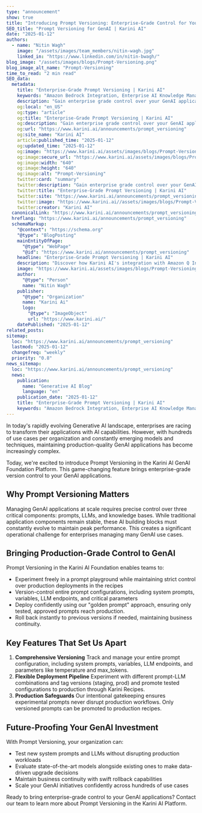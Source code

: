 ```yaml
---
type: "announcement"
show: true
title: "Introducing Prompt Versioning: Enterprise-Grade Control for Your GenAI Applications"
SEO_title: "Prompt Versioning for GenAI | Karini AI"
date: "2025-01-12"
authors:
  - name: "Nitin Wagh"
    image: "/assets/images/team_members/nitin-wagh.jpg"
    linked_in: "https://www.linkedin.com/in/nitin-bwagh/"
blog_image: "/assets/images/blogs/Prompt-Versioning.png"
blog_image_alt_name: "Prompt-Versioning"
time_to_read: "2 min read"
SEO_data:
  metadata:
    title: "Enterprise-Grade Prompt Versioning | Karini AI"
    keywords: "Amazon Bedrock Integration, Enterprise AI Knowledge Management, Karini AI Knowledge Bases, Agentic RAG Solutions, AI and Knowledge Graphs, Scalable AI Workflows, Bedrock Knowledgebase Support, Generative AI for Enterprises"
    description: "Gain enterprise grade control over your GenAI applications with Karini AI’s Prompt Versioning. Test, track, and deploy prompts confidently."
    og:local: "en_US"
    og:type: "article"
    og:title: "Enterprise-Grade Prompt Versioning | Karini AI"
    og:description: "Gain enterprise grade control over your GenAI applications with Karini AI’s Prompt Versioning. Test, track, and deploy prompts confidently."
    og:url: "https://www.karini.ai/announcements/prompt_versioning"
    og:site_name: "Karini AI"
    article:published_time: "2025-01-12"
    og:updated_time: "2025-01-12"
    og:image: "https://www.karini.ai/assets/images/blogs/Prompt-Versioning.png&w=640&q=75"
    og:image:secure_url: "https://www.karini.ai/assets/images/blogs/Prompt-Versioning.png&w=640&q=75"
    og:image:width: "640"
    og:image:height: "640"
    og:image:alt: "Prompt-Versioning"
    twitter:card: "summary"
    twitter:description: "Gain enterprise grade control over your GenAI applications with Karini AI’s Prompt Versioning. Test, track, and deploy prompts confidently."
    twitter:title: "Enterprise-Grade Prompt Versioning | Karini AI"
    twitter:site: "https://www.karini.ai/announcements/prompt_versioning"
    twitter:image: "https://www.karini.ai//assets/images/blogs/Prompt-Versioning.png&w=640&q=75"
    twitter:creator: "Karini AI"
  canonicalLink: "https://www.karini.ai/announcements/prompt_versioning"
  hreflang: "https://www.karini.ai/announcements/prompt_versioning"
  schemaMarkup:
    "@context": "https://schema.org"
    "@type": "BlogPosting"
    mainEntityOfPage:
      "@type": "WebPage"
      "@id": "https://www.karini.ai/announcements/prompt_versioning"
    headline: "Enterprise-Grade Prompt Versioning | Karini AI"
    description: "Discover how Karini AI's integration with Amazon Q Index enhances enterprise search with advanced RAG workflows, secure connectors, and powerful AI-driven insights."
    image: "https://www.karini.ai/assets/images/blogs/Prompt-Versioning.png"
    author:
      "@type": "Person"
      name: "Nitin Wagh"
    publisher:
      "@type": "Organization"
      name: "Karini Ai"
      logo:
        "@type": "ImageObject"
        url: "https://www.karini.ai/"
    datePublished: "2025-01-12"
related_posts:
sitemap:
  loc: "https://www.karini.ai/announcements/prompt_versioning"
  lastmod: "2025-01-12"
  changefreq: "weekly"
  priority: "0.8"
news_sitemap:
  loc: "https://www.karini.ai/announcements/prompt_versioning"
  news:
    publication:
      name: "Generative AI Blog"
      language: "en"
    publication_date: "2025-01-12"
    title: "Enterprise-Grade Prompt Versioning | Karini AI"
    keywords: "Amazon Bedrock Integration, Enterprise AI Knowledge Management, Karini AI Knowledge Bases, Agentic RAG Solutions, AI and Knowledge Graphs, Scalable AI Workflows, Bedrock Knowledgebase Support, Generative AI for Enterprises"
---
```


In today's rapidly evolving Generative AI landscape, enterprises are racing to transform their applications with AI capabilities. However, with hundreds of use cases per organization and constantly emerging models and techniques, maintaining production-quality GenAI applications has become increasingly complex.

Today, we're excited to introduce Prompt Versioning in the Karini AI GenAI Foundation Platform. This game-changing feature brings enterprise-grade version control to your GenAI applications.

## Why Prompt Versioning Matters

Managing GenAI applications at scale requires precise control over three critical components: prompts, LLMs, and knowledge bases. While traditional application components remain stable, these AI building blocks must constantly evolve to maintain peak performance. This creates a significant operational challenge for enterprises managing many GenAI use cases.

## Bringing Production-Grade Control to GenAI

Prompt Versioning in the Karini AI Foundation enables teams to:

- Experiment freely in a prompt playground while maintaining strict control over production deployments in the recipes
- Version-control entire prompt configurations, including system prompts, variables, LLM endpoints, and critical parameters
- Deploy confidently using our "golden prompt" approach, ensuring only tested, approved prompts reach production.
- Roll back instantly to previous versions if needed, maintaining business continuity.

## Key Features That Set Us Apart

1. **Comprehensive Versioning** Track and manage your entire prompt configuration, including system prompts, variables, LLM endpoints, and parameters like temperature and max_tokens.
2. **Flexible Deployment Pipeline** Experiment with different prompt-LLM combinations and tag versions (staging, prod) and promote tested configurations to production through Karini Recipes.
3. **Production Safeguards** Our intentional gatekeeping ensures experimental prompts never disrupt production workflows. Only versioned prompts can be promoted to production recipes.

<!-- from below video code just replace "https://www.youtube.com/embed/hlFar-oGNFo?si=zGm1R_1FmLMSFlKA" with new embedded url & uncomment the code-->
<!-- <iframe width="700" height="455" src="https://www.youtube.com/embed/hlFar-oGNFo?si=zGm1R_1FmLMSFlKA&amp;controls=0" title="Part 1: Creating a Knowlegebase" frameborder="0" allow="accelerometer; autoplay; clipboard-write; encrypted-media; gyroscope; picture-in-picture; web-share" referrerpolicy="strict-origin-when-cross-origin" allowfullscreen></iframe> -->

## Future-Proofing Your GenAI Investment

With Prompt Versioning, your organization can:

- Test new system prompts and LLMs without disrupting production workloads
- Evaluate state-of-the-art models alongside existing ones to make data-driven upgrade decisions
- Maintain business continuity with swift rollback capabilities
- Scale your GenAI initiatives confidently across hundreds of use cases

Ready to bring enterprise-grade control to your GenAI applications? Contact our team to learn more about Prompt Versioning in the Karini AI Platform.
